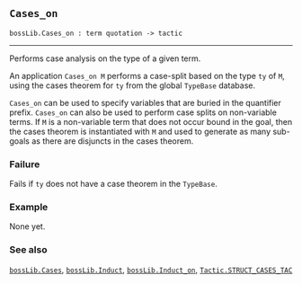 ## `Cases_on`

``` hol4
bossLib.Cases_on : term quotation -> tactic
```

------------------------------------------------------------------------

Performs case analysis on the type of a given term.

An application `Cases_on M` performs a case-split based on the type `ty`
of `M`, using the cases theorem for `ty` from the global `TypeBase`
database.

`Cases_on` can be used to specify variables that are buried in the
quantifier prefix. `Cases_on` can also be used to perform case splits on
non-variable terms. If `M` is a non-variable term that does not occur
bound in the goal, then the cases theorem is instantiated with `M` and
used to generate as many sub-goals as there are disjuncts in the cases
theorem.

### Failure

Fails if `ty` does not have a case theorem in the `TypeBase`.

### Example

None yet.

### See also

[`bossLib.Cases`](#bossLib.Cases), [`bossLib.Induct`](#bossLib.Induct),
[`bossLib.Induct_on`](#bossLib.Induct_on),
[`Tactic.STRUCT_CASES_TAC`](#Tactic.STRUCT_CASES_TAC)
